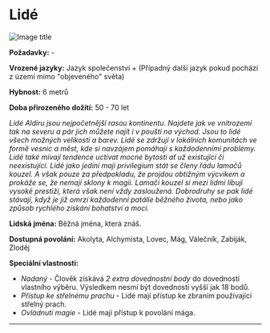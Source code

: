 # Lidé

![Image title](/assets/races/Human.jpeg)

**Požadavky:** -  

**Vrozené jazyky:** Jazyk společenství + (Případný další jazyk pokud pochází z území mimo "objeveného" světa)

**Hybnost:** 6 metrů 

**Doba přirozeného dožití:** 50 - 70 let

*Lidé Aldiru jsou nejpočetnější rasou kontinentu. Najdete jak ve vnitrozemí tak na severu a pár jich můžete najít i v poušti na východ. Jsou to lidé všech možných velikostí a barev. Lidé se zdržují v lokálních komunitách ve formě vesnic a měst, kde si navzájem pomáhají s každodenními problémy. Lidé také mívají tendence uctívat mocné bytosti ať už existující či neexistující. Lidé jako jediní mají privilegium stát se členy řádu lamačů kouzel. A však pouze za předpokladu, že projdou obtížným výcvikem a prokáže se, že nemají sklony k magii. Lamači kouzel si mezi lidmi libují vysoké prestiži, která však není vždy zasloužená. Dobrodruhy se pak lidé stávají, když je již omrzí každodenní patálie běžného života, nebo jako způsob rychlého získání bohatství a moci.*

**Lidská jména:** Běžná jména, která znáš.

**Dostupná povolání:** Akolyta, Alchymista, Lovec, Mág, Válečník, Zabiják, Zloděj

**Speciální vlastnosti:**

- *Nadaný* - Člověk získává *2 extra dovednostní body* do dovedností vlastního výběru. Výsledkem nesmí být dovednosti vyšší jak 18 bodů.
- *Přístup ke střelnému prachu* - Lidé mají přístup ke zbraním používající střelný prach.
- *Ovládnutí magie* - Lidé mají přístup k povolání mága.

---


